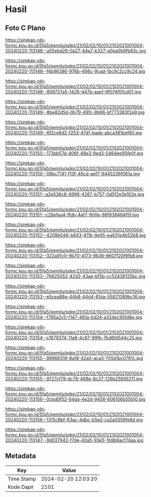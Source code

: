 # Hasil

## Foto C Plano

https://sirekap-obj-formc.kpu.go.id/5fa5/pemilu/pdpr/21/02/02/10/01/2102021001004-20240220-113146--a55ebd26-0a27-44a7-b327-e0ea0b9fb83c.jpg

https://sirekap-obj-formc.kpu.go.id/5fa5/pemilu/pdpr/21/02/02/10/01/2102021001004-20240220-113148--f4b96386-976b-498c-9cad-1bc9c2cc9c24.jpg

https://sirekap-obj-formc.kpu.go.id/5fa5/pemilu/pdpr/21/02/02/10/01/2102021001004-20240220-113148--809737a5-1426-447b-aae1-9f074f01cd01.jpg

https://sirekap-obj-formc.kpu.go.id/5fa5/pemilu/pdpr/21/02/02/10/01/2102021001004-20240220-113149--8be82d5d-0b79-49fc-9b66-bf773383f2e9.jpg

https://sirekap-obj-formc.kpu.go.id/5fa5/pemilu/pdpr/21/02/02/10/01/2102021001004-20240220-113149--6f2ce8d2-f253-47d1-bade-abca381bef60.jpg

https://sirekap-obj-formc.kpu.go.id/5fa5/pemilu/pdpr/21/02/02/10/01/2102021001004-20240220-113150--173bb57d-406f-48e3-9ed3-5464ee95fe0f.jpg

https://sirekap-obj-formc.kpu.go.id/5fa5/pemilu/pdpr/21/02/02/10/01/2102021001004-20240220-113150--08bc7141-f13f-46cd-aef7-9445236f061a.jpg

https://sirekap-obj-formc.kpu.go.id/5fa5/pemilu/pdpr/21/02/02/10/01/2102021001004-20240220-113151--a2e536c8-4998-4267-b757-0d5f2e3e102e.jpg

https://sirekap-obj-formc.kpu.go.id/5fa5/pemilu/pdpr/21/02/02/10/01/2102021001004-20240220-113151--c28efaa4-ffdb-4af7-900e-86f838484f5f.jpg

https://sirekap-obj-formc.kpu.go.id/5fa5/pemilu/pdpr/21/02/02/10/01/2102021001004-20240220-113152--4209b048-b843-411b-9e95-ea631e4b52b8.jpg

https://sirekap-obj-formc.kpu.go.id/5fa5/pemilu/pdpr/21/02/02/10/01/2102021001004-20240220-113152--322a91c0-9b70-4173-9636-8607f20f9fb8.jpg

https://sirekap-obj-formc.kpu.go.id/5fa5/pemilu/pdpr/21/02/02/10/01/2102021001004-20240220-113153--76825052-42d3-43ae-bf5b-cc52436125bc.jpg

https://sirekap-obj-formc.kpu.go.id/5fa5/pemilu/pdpr/21/02/02/10/01/2102021001004-20240220-113153--e5cea88e-44b8-44d4-81da-55821089bc16.jpg

https://sirekap-obj-formc.kpu.go.id/5fa5/pemilu/pdpr/21/02/02/10/01/2102021001004-20240220-113154--f795a2c0-f147-481a-bd24-a324ec95fd8e.jpg

https://sirekap-obj-formc.kpu.go.id/5fa5/pemilu/pdpr/21/02/02/10/01/2102021001004-20240220-113154--c1679374-11a8-4c87-99fb-7bd6fd544c25.jpg

https://sirekap-obj-formc.kpu.go.id/5fa5/pemilu/pdpr/21/02/02/10/01/2102021001004-20240220-113155--99968319-8a18-42a0-aca3-705d1bc0761c.jpg

https://sirekap-obj-formc.kpu.go.id/5fa5/pemilu/pdpr/21/02/02/10/01/2102021001004-20240220-113155--9727cf79-dc78-468e-8c37-126b25936211.jpg

https://sirekap-obj-formc.kpu.go.id/5fa5/pemilu/pdpr/21/02/02/10/01/2102021001004-20240220-113156--0cbd0f52-64da-4e2d-9456-606106b55b10.jpg

https://sirekap-obj-formc.kpu.go.id/5fa5/pemilu/pdpr/21/02/02/10/01/2102021001004-20240220-113156--1315c8bf-63ac-4dbc-b5e2-ca2a0359fe6d.jpg

https://sirekap-obj-formc.kpu.go.id/5fa5/pemilu/pdpr/21/02/02/10/01/2102021001004-20240220-113147--9d037942-f7de-40a5-93e5-1b9b9acf74aa.jpg


## Metadata

| Key        | Value               |
| ---------- | ------------------- |
| Time Stamp | 2024-02-20 12:03:20 |
| Kode Dapil | 2101                |



